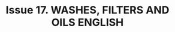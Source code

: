 ---
layout: product
title: "Issue 17. WASHES, FILTERS AND OILS ENGLISH"
price: "1100" 
desc: "Časopis"
img_path: "/assets/img/A.MIG-4516.webp"
brand: "AMMO"
available: false
special_offer: false
new: false
soon: false
cat: "090000"
subcat: "090100"
subsubcat: "090101"
sifra: "A.MIG-4516"
popular: false
spec: false
---